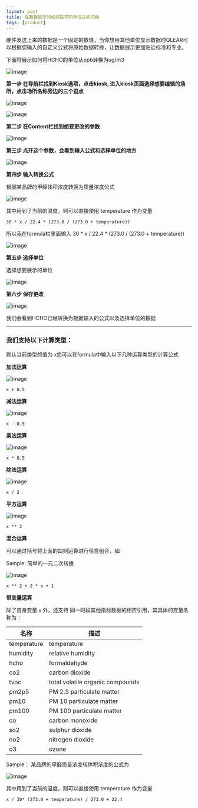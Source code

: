 ```yaml
---
layout: post
title: 在数据展示时如何在不同单位之间切换
tags: [product]
---
```


硬件发送上来的数据是一个固定的数值，当你想用其他单位显示数据时QLEAR可以根据您输入的自定义公式将原始数据转换，让数据展示更加贴近标准和专业。

下面将展示如何将HCHO的单位从ppb转换为ug/m3

![image](https://user-images.githubusercontent.com/26155270/56724447-99c66600-677d-11e9-8bb8-a821a2dd6469.png)

**第一步 在导航栏找到Kiosk选项，点击kiosk, 进入kiosk页面选择想要编辑的场所，点击场所名称旁边的三个逗点**

![image](https://user-images.githubusercontent.com/26155270/56717846-24a06400-6770-11e9-922b-38549555d236.png)

![image](https://user-images.githubusercontent.com/26155270/56710981-4ba06b00-675b-11e9-9a1e-4639e2f9d52f.png)

**第二步 在Content栏找到想要更改的参数**

![image](https://user-images.githubusercontent.com/26155270/56724546-cf6b4f00-677d-11e9-9042-eecc1b6f0fb1.png)

**第三步 点开这个参数，会看到输入公式和选择单位的地方**

![image](https://user-images.githubusercontent.com/26155270/56724618-f0cc3b00-677d-11e9-8601-ede4d8b0e78e.png)

**第四步 输入转换公式**

根据某品牌的甲醛体积浓度转换为质量浓度公式

![image](https://user-images.githubusercontent.com/6499/56725039-b57e3c00-677e-11e9-8788-7c2799bd06c5.png)

其中用到了当前的温度，则可以直接使用 temperature 作为变量

```
30 * x / 22.4 * (273.0 / (273.0 + temperature))
```
所以我在formula栏里面输入 30 * x / 22.4 * (273.0 / (273.0 + temperature))

![image](https://user-images.githubusercontent.com/26155270/56730863-8de1a080-678b-11e9-98ad-d570519019a1.png)

**第五步 选择单位**

选择想要展示的单位

![image](https://user-images.githubusercontent.com/26155270/56731342-d6e62480-678c-11e9-9ce8-833839037f2a.png)

**第六步 保存更改**

![image](https://user-images.githubusercontent.com/26155270/56731632-86bb9200-678d-11e9-9815-cafebe1103b7.png)

我们会看到HCHO已经转换为根据输入的公式以及选择单位的数据

----

### 我们支持以下计算类型：

默认当前类型的值为 `x`您可以在formula中输入以下几种运算类型的计算公式

**加法运算**

![image](https://user-images.githubusercontent.com/6499/56714217-bacf8c80-6766-11e9-9142-c83581f4cd92.png)


```
x + 0.5
```

**减法运算**

![image](https://user-images.githubusercontent.com/6499/56714208-b4411500-6766-11e9-8d1a-d3a119826879.png)

```
x - 0.5
```

**乘法运算**

![image](https://user-images.githubusercontent.com/6499/56714252-d20e7a00-6766-11e9-903d-ea6680e3d65f.png)

```
x * 0.5
```

**除法运算**

![image](https://user-images.githubusercontent.com/6499/56714265-dcc90f00-6766-11e9-9233-488d1e271145.png)

```
x / 2
```

**平方运算**

![image](https://user-images.githubusercontent.com/6499/56714301-008c5500-6767-11e9-9261-34ce43345d11.png)

```
x ** 2
```
**混合运算**

可以通过括号将上面的四则运算进行任意组合，如 

Sample: 简单的一元二次转换

![image](https://user-images.githubusercontent.com/6499/56714322-10a43480-6767-11e9-9c9b-53a447a3ad0d.png)

```
x ** 2 + 2 * x + 1
```

**带变量运算**

除了自身变量 `x` 外，还支持 同一时段其他指标数据的相应引用，其具体的变量名称为：

| 名称        | 描述                              |
| -           | -                                        |
| temperature | temperature                        |
| humidity    | relative humidity                   |
| hcho        | formaldehyde                    |
| co2         | carbon dioxide               |
| tvoc        | total volatile organic compounds  |
| pm2p5       | PM 2.5 particulate matter      |
| pm10        | PM 10 particulate matter        |
| pm100       | PM 100 particulate matter        |
| co          | carbon monoxide                 |
| so2         | sulphur dioxide                   |
| no2         | nitrogen dioxide     |
| o3          | ozone                         |

 Sample： 某品牌的甲醛质量浓度转体积浓度的公式为

![image](https://user-images.githubusercontent.com/6499/56713966-e736d900-6765-11e9-978c-0bcc1719ed8a.png)

其中用到了当前的温度，则可以直接使用 temperature 作为变量

```
x / 30* (273.0 + temperature) / 273.0 + 22.4
```




